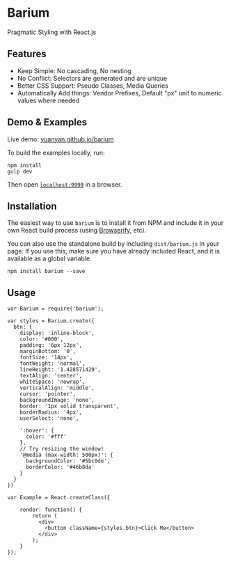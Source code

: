 Barium
======

Pragmatic Styling with React.js

## Features

* Keep Simple: No cascading, No nesting
* No Conflict: Selectors are generated and are unique
* Better CSS Support: Pseudo Classes, Media Queries
* Automatically Add things: Vendor Prefixes, Default "px" unit to numeric values where needed

## Demo & Examples

Live demo: [yuanyan.github.io/barium](http://yuanyan.github.io/barium/)

To build the examples locally, run:

```
npm install
gulp dev
```

Then open [`localhost:9999`](http://localhost:9999) in a browser.

## Installation

The easiest way to use `barium` is to install it from NPM and include it in your own React build process (using [Browserify](http://browserify.org), etc).

You can also use the standalone build by including `dist/barium.js` in your page. If you use this, make sure you have already included React, and it is available as a global variable.

```
npm install barium --save
```

## Usage

```
var Barium = require('barium');

var styles = Barium.create({
  btn: {
    display: 'inline-block',
    color: '#000',
    padding: '6px 12px',
    marginBottom: '0',
    fontSize: '14px',
    fontWeight: 'normal',
    lineHeight: '1.428571429',
    textAlign: 'center',
    whiteSpace: 'nowrap',
    verticalAlign: 'middle',
    cursor: 'pointer',
    backgroundImage: 'none',
    border: '1px solid transparent',
    borderRadius: '4px',
    userSelect: 'none',

    ':hover': {
      color: '#fff'
    },
    // Try resizing the window!
    '@media (max-width: 500px)': {
      backgroundColor: '#5bc0de',
      borderColor: '#46b8da'
    }
  }
})

var Example = React.createClass({

    render: function() {
        return (
          <div>
            <button className={styles.btn}>Click Me</button>
          </div>
        );
    }
});
```
